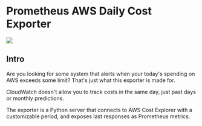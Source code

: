 # Prometheus AWS Daily Cost Exporter

[![](https://dockerbuildbadges.quelltext.eu/status.svg?organization=nachomillangarcia&repository=prometheus_aws_cost_exporter)](https://hub.docker.com/r/nachomillangarcia/prometheus_aws_cost_exporter/builds/)


## Intro
Are you looking for some system that alerts when your today's spending on AWS exceeds some limit?  That's just what this exporter is made for.

CloudWatch doesn't allow you to track costs in the same day, just past days or monthly predictions.

The exporter is a Python server that connects to AWS Cost Explorer with a customizable period, and exposes last responses as Prometheus metrics.
